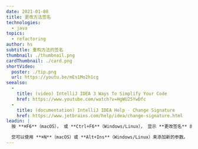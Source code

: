 ```yaml
---
date: 2021-01-08
title: 更改方法签名
technologies:
  - java
topics:
  - refactoring
author: hs
subtitle: 重构方法的签名
thumbnail: ./thumbnail.png
cardThumbnail: ./card.png
shortVideo:
  poster: ./tip.png
  url: https://youtu.be/mEs1Mo2h1cg
seealso:
  - 
    title: (video) IntelliJ IDEA 3 Ways To Simplify Your Code
    href: https://www.youtube.com/watch?v=HgWU25YwDfc
  - 
    title: (documentation) IntelliJ IDEA Help - Change Signature
    href: https://www.jetbrains.com/help/idea/change-signature.html
leadin: |
  按 **⌘F6**（macOS）， 或 **Ctrl+F6**（Windows/Linux）， 显示 **更改签名** 的对话。 您可以在这里添加或删除方法的参数。

  您可以使用 **⌘N**（macOS）或 **Alt+Ins**（Windows/Linux）来添加新的参数。
---
```


